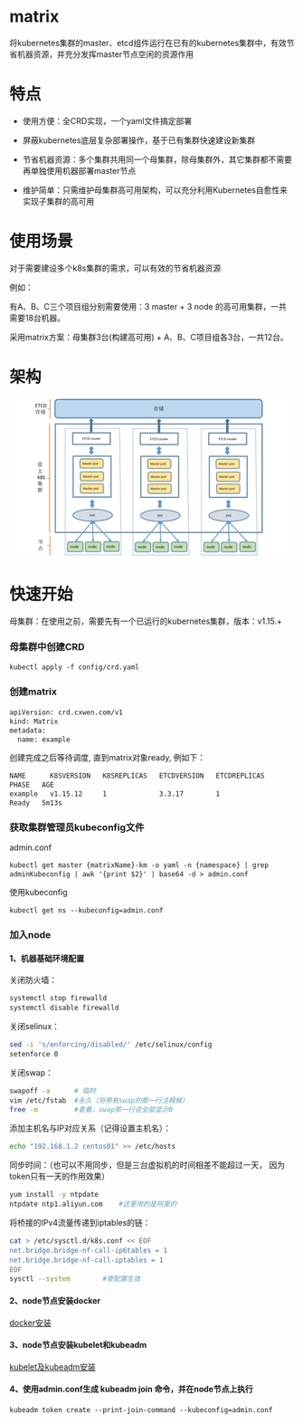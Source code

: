 # matrix

将kubernetes集群的master、etcd组件运行在已有的kubernetes集群中，有效节省机器资源，并充分发挥master节点空闲的资源作用

# 特点

- 使用方便：全CRD实现，一个yaml文件搞定部署

- 屏蔽kubernetes底层复杂部署操作，基于已有集群快速建设新集群

- 节省机器资源：多个集群共用同一个母集群，除母集群外，其它集群都不需要再单独使用机器部署master节点 

- 维护简单：只需维护母集群高可用架构，可以充分利用Kubernetes自愈性来实现子集群的高可用
 
# 使用场景

对于需要建设多个k8s集群的需求，可以有效的节省机器资源

例如：

有A、B、C三个项目组分别需要使用：3 master + 3 node 的高可用集群，一共需要18台机器。

采用matrix方案：母集群3台(构建高可用) + A、B、C项目组各3台，一共12台。

# 架构

![](./matrix.png)

# 快速开始

母集群：在使用之前，需要先有一个已运行的kubernetes集群，版本：v1.15.+

### 母集群中创建CRD 

``` shell
kubectl apply -f config/crd.yaml
```

### 创建matrix

``` shell
apiVersion: crd.cxwen.com/v1
kind: Matrix
metadata:
  name: example
```

创建完成之后等待调度, 直到matrix对象ready, 例如下：

```
NAME      K8SVERSION   K8SREPLICAS   ETCDVERSION   ETCDREPLICAS   PHASE   AGE
example   v1.15.12     1             3.3.17        1              Ready   5m13s
```

### 获取集群管理员kubeconfig文件

admin.conf

``` shell
kubectl get master {matrixName}-km -o yaml -n {namespace} | grep adminKubeconfig | awk '{print $2}' | base64 -d > admin.conf
```

使用kubeconfig

``` shell
kubectl get ns --kubeconfig=admin.conf
```

### 加入node

#### 1、机器基础环境配置

关闭防火墙：

```bash
systemctl stop firewalld
systemctl disable firewalld
```

关闭selinux：
```bash
sed -i 's/enforcing/disabled/' /etc/selinux/config 
setenforce 0
```

关闭swap：

```bash
swapoff -a      # 临时
vim /etc/fstab  #永久（将带有swap的那一行注释掉）
free -m         #查看，swap那一行会全部显示0
```

添加主机名与IP对应关系（记得设置主机名）：
```bash
echo "192.168.1.2 centos01" >> /etc/hosts
```

同步时间：（也可以不用同步，但是三台虚拟机的时间相差不能超过一天，
因为token只有一天的作用效果）

```bash
yum install -y ntpdate
ntpdate ntp1.aliyun.com    #这里用的是阿里的
```

将桥接的IPv4流量传递到iptables的链：
```bash
cat > /etc/sysctl.d/k8s.conf << EOF
net.bridge.bridge-nf-call-ip6tables = 1
net.bridge.bridge-nf-call-iptables = 1
EOF
sysctl --system        #使配置生效
```

#### 2、node节点安装docker

[docker安装](docs/docker.md)

#### 3、node节点安装kubelet和kubeadm

[kubelet及kubeadm安装](docs/kubernetes.md)

#### 4、使用admin.conf生成 kubeadm join 命令，并在node节点上执行

```shell
kubeadm token create --print-join-command --kubeconfig=admin.conf
```
